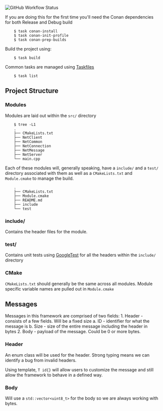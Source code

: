 ![GitHub Workflow Status](https://img.shields.io/github/actions/workflow/status/JBank25/Server-Client-Network/ci-main.yml?branch=main&label=build)


If you are doing this for the first time you'll need the Conan dependencies for both Release and Debug build
```
    $ task conan-install
    $ task conan-init-profile
    $ task conan-prep-builds
```

Build the project using:
```
    $ task build
```

Common tasks are managed using [Taskfiles](https://taskfile.dev/)
```
    $ task list
```

## Project Structure

### Modules
Modules are laid out within the `src/` directory
```
    $ tree -L1
    .
    ├── CMakeLists.txt
    ├── NetClient
    ├── NetCommon
    ├── NetConnection
    ├── NetMessage
    ├── NetServer
    └── main.cpp
```
Each of these modules will, generally speaking, have a `include/` and a `test/` directory associated with them as well as a `CMakeLists.txt` and `Module.cmake` to manage the build.
```
    .
    ├── CMakeLists.txt
    ├── Module.cmake
    ├── README.md
    ├── include
    └── test
```
### include/
Contains the header files for the module. 

### test/
Contains unit tests using [GoogleTest](https://github.com/google/googletest) for all the headers within the `include/` directory

### CMake
`CMakeLists.txt` should generally be the same across all modules. Module specific variable names are pulled out in `Module.cmake`


## Messages
Messages in this framework are comprised of two fields:
    1. Header - consists of a few fields. Will be a fixed size
        a. ID - identifier for what the message is 
        b. Size - size of the entire message including the header in bytes
    2. Body - payload of the message. Could be 0 or more bytes.

### Header
An enum class will be used for the header. Strong typing means we can identify a bug from invalid headers.

Using template, `T id{}` will allow users to customize the message and still allow the framework to behave in a defined way. 

### Body
Will use a `std::vector<uint8_t>` for the body so we are always working with bytes.